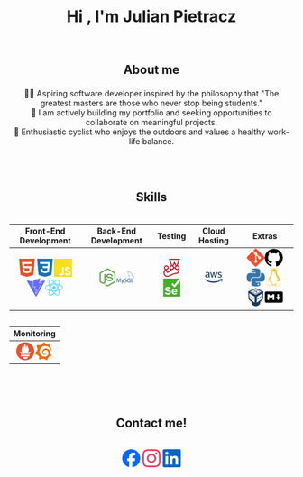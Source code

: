<h1 align="center"><b>Hi , I'm Julian Pietracz</b><!-- <img src="https://media.giphy.com/media/hvRJCLFzcasrR4ia7z/giphy.gif" width="35"> --></h1>

<br>

<!-- <p align="center">
<a href="https://git.io/typing-svg"><img src="https://readme-typing-svg.demolab.com?font=Fira+Code&pause=1000&center=true&vCenter=true&width=435&lines=The+greatest+masters++are+those;+who+never+stop+being+students." alt="Typing SVG" /></a>
</p>

<br> -->

## <p align="center"><b>About me</b><!-- <br><img src="https://media2.giphy.com/media/QssGEmpkyEOhBCb7e1/giphy.gif?cid=ecf05e47a0n3gi1bfqntqmob8g9aid1oyj2wr3ds3mg700bl&rid=giphy.gif" width ="25"> --></p>

<div align="center">
👨‍💻 Aspiring software developer inspired by the philosophy that "The greatest masters are those who never stop being students." <!-- I am eager to learn and grow in the field of web development, constantly seeking out new challenges and opportunities to expand my skill-set. -->
<br>
📖 <!-- Proficient in front-end development with a growing understanding of back-end technologies. --> I am actively building my portfolio and seeking opportunities to collaborate on meaningful projects.
<br>
🚴 Enthusiastic cyclist who enjoys the outdoors and values a healthy work-life balance.
<br>
</div>

<br><br>

## <p align="center"><b>Skills</b><!-- <br><img src="https://media2.giphy.com/media/QssGEmpkyEOhBCb7e1/giphy.gif?cid=ecf05e47a0n3gi1bfqntqmob8g9aid1oyj2wr3ds3mg700bl&rid=giphy.gif" width ="25"> --></p>

<div style="display: flex" align="center">

|                                                                                                                                                   **Front-End Development**                                                                                                                                                    |                                                   **Back-End Development**                                                    |                                                           **Testing**                                                            |                     **Cloud Hosting**                      |                                                                                                                                                                                              **Extras**                                                                                                                                                                                              |
| :----------------------------------------------------------------------------------------------------------------------------------------------------------------------------------------------------------------------------------------------------------------------------------------------------------------------------: | :---------------------------------------------------------------------------------------------------------------------------: | :------------------------------------------------------------------------------------------------------------------------------: | :--------------------------------------------------------: | :--------------------------------------------------------------------------------------------------------------------------------------------------------------------------------------------------------------------------------------------------------------------------------------------------------------------------------------------------------------------------------------------------: |
| <img src="./svg/html.svg" alt="HTML" width="32" height="32"><img src="./svg/css.svg" alt="CSS" width="32" height="32"><img src="./svg/javascript.svg" alt="JavaScript" width="32" height="32"><img src="./svg/vite.svg" alt="Vite" width="32" height="32"><img src="./svg/react.svg" alt="React" width="32" height="32"></div> | <img src="./svg/node.svg" alt="Node.js" width="32" height="32"><img src="./svg/mysql.svg" alt="MySQL" width="32" height="32"> | <img src="./svg/jest.svg" alt="Jest" width="32" height="32"><img src="./svg/selenium.svg" alt="Selenium" width="32" height="32"> | <img src="./svg/aws.svg" alt="AWS" width="32" height="32"> | <img src="./svg/git.svg" alt="Git" width="32" height="32"><img src="./svg/github.svg" alt="GitHub" width="32" height="32"><img src="./svg/python.svg" alt="Python" width="32" height="32"><img src="./svg/linux.svg" alt="Linux" width="32" height="32"><img src="./svg/virtualbox.svg" alt="VirtualBox" width="32" height="32"><img src="./svg/markdown.svg" alt="Markdown" width="32" height="32"> |

</div>

<div style="display: flex" align="center">

|                                                                **Monitoring**                                                                |
| :------------------------------------------------------------------------------------------------------------------------------------------: |
| <img src="./svg/prometheus-color.svg" alt="CSS" width="32" height="32"><img src="./svg/grafana-color.svg" alt="HTML" width="32" height="32"> |

</div>

<br><br>

<h2 align="center">Contact me!<br><!-- <img src="https://github.com/pietracz/pietracz/blob/main/22f42c11b612b041b4038573dca18a2d.gif" width ="80"> --></h2>
<br>

<div align="center">
<a href="#"><img src="./svg/facebook.svg" alt="Instagram" width="32" height="32"></a>
<a href="https://www.instagram.com/julian.pietracz/" target="_blank"><img src="./svg/instagram.svg" alt="Instagram" width="32" height="32"></a>
<a href="https://www.linkedin.com/in/julian-pietracz-04b08231b/" target="_blank"><img src="./svg/linkedin.svg" alt="Instagram" width="32" height="32"></a>
</div>

<br>

